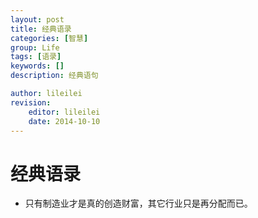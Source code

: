 ```yaml
---
layout: post
title: 经典语录
categories: [智慧]
group: Life
tags: [语录]
keywords: []
description: 经典语句

author: lileilei
revision:
    editor: lileilei
    date: 2014-10-10
---
```


# 经典语录

+ 只有制造业才是真的创造财富，其它行业只是再分配而已。
